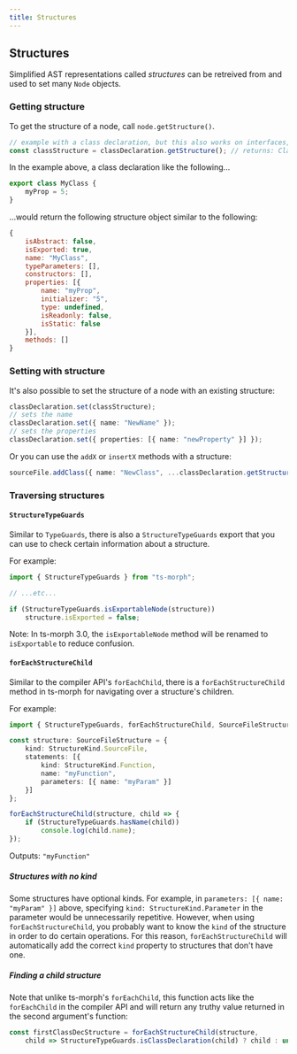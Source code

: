 ```yaml
---
title: Structures
---
```


## Structures

Simplified AST representations called *structures* can be retreived from and used to set many `Node` objects.

### Getting structure

To get the structure of a node, call `node.getStructure()`.

```ts
// example with a class declaration, but this also works on interfaces, enums, and many other nodes.
const classStructure = classDeclaration.getStructure(); // returns: ClassDeclarationStructure
```

In the example above, a class declaration like the following...

```ts
export class MyClass {
    myProp = 5;
}
```

...would return the following structure object similar to the following:

```js
{
    isAbstract: false,
    isExported: true,
    name: "MyClass",
    typeParameters: [],
    constructors: [],
    properties: [{
        name: "myProp",
        initializer: "5",
        type: undefined,
        isReadonly: false,
        isStatic: false
    }],
    methods: []
}
```

### Setting with structure

It's also possible to set the structure of a node with an existing structure:

```ts setup: const classStructure = {};
classDeclaration.set(classStructure);
// sets the name
classDeclaration.set({ name: "NewName" });
// sets the properties
classDeclaration.set({ properties: [{ name: "newProperty" }] });
```

Or you can use the `addX` or `insertX` methods with a structure:

```ts
sourceFile.addClass({ name: "NewClass", ...classDeclaration.getStructure() });
```

### Traversing structures

#### `StructureTypeGuards`

Similar to `TypeGuards`, there is also a `StructureTypeGuards` export that you can use to check certain information about a structure.

For example:

```ts setup: const structure: Structures;
import { StructureTypeGuards } from "ts-morph";

// ...etc...

if (StructureTypeGuards.isExportableNode(structure))
    structure.isExported = false;
```

Note: In ts-morph 3.0, the `isExportableNode` method will be renamed to `isExportable` to reduce confusion.

#### `forEachStructureChild`

Similar to the compiler API's `forEachChild`, there is a `forEachStructureChild` method in ts-morph for navigating over a structure's children.

For example:

```ts
import { StructureTypeGuards, forEachStructureChild, SourceFileStructure } from "ts-morph";

const structure: SourceFileStructure = {
    kind: StructureKind.SourceFile,
    statements: [{
        kind: StructureKind.Function,
        name: "myFunction",
        parameters: [{ name: "myParam" }]
    }]
};

forEachStructureChild(structure, child => {
    if (StructureTypeGuards.hasName(child))
        console.log(child.name);
});
```

Outputs: `"myFunction"`

##### Structures with no kind

Some structures have optional kinds. For example, in `parameters: [{ name: "myParam" }]` above, specifying `kind: StructureKind.Parameter` in the parameter would be unnecessarily repetitive. However, when using `forEachStructureChild`, you probably want to know the `kind` of the structure in order to do certain operations. For this reason, `forEachStructureChild` will automatically add the correct `kind` property to structures that don't have one.

##### Finding a child structure

Note that unlike ts-morph's `forEachChild`, this function acts like the `forEachChild` in the compiler API and will return any truthy value returned in the second argument's function:

```ts setup: const structure: SourceFileStructure;
const firstClassDecStructure = forEachStructureChild(structure,
    child => StructureTypeGuards.isClassDeclaration(child) ? child : undefined);
```

